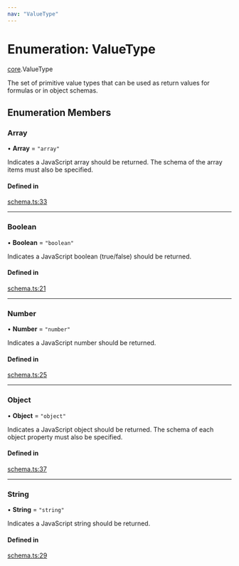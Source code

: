 ```yaml
---
nav: "ValueType"
---
```

# Enumeration: ValueType

[core](../modules/core.md).ValueType

The set of primitive value types that can be used as return values for formulas
or in object schemas.

## Enumeration Members

### Array

• **Array** = ``"array"``

Indicates a JavaScript array should be returned. The schema of the array items must also be specified.

#### Defined in

[schema.ts:33](https://github.com/coda/packs-sdk/blob/main/schema.ts#L33)

___

### Boolean

• **Boolean** = ``"boolean"``

Indicates a JavaScript boolean (true/false) should be returned.

#### Defined in

[schema.ts:21](https://github.com/coda/packs-sdk/blob/main/schema.ts#L21)

___

### Number

• **Number** = ``"number"``

Indicates a JavaScript number should be returned.

#### Defined in

[schema.ts:25](https://github.com/coda/packs-sdk/blob/main/schema.ts#L25)

___

### Object

• **Object** = ``"object"``

Indicates a JavaScript object should be returned. The schema of each object property must also be specified.

#### Defined in

[schema.ts:37](https://github.com/coda/packs-sdk/blob/main/schema.ts#L37)

___

### String

• **String** = ``"string"``

Indicates a JavaScript string should be returned.

#### Defined in

[schema.ts:29](https://github.com/coda/packs-sdk/blob/main/schema.ts#L29)
